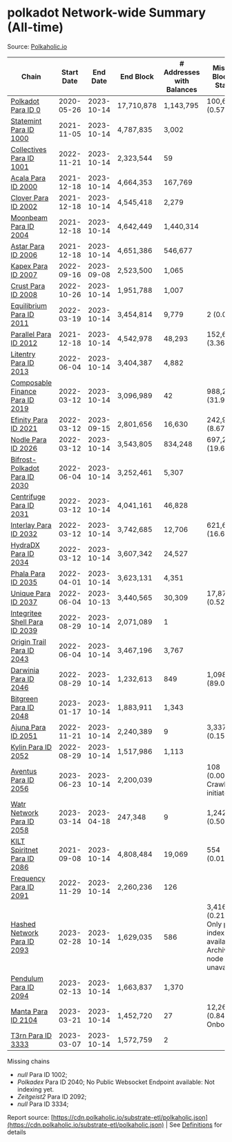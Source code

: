 # polkadot Network-wide Summary (All-time)

Source: [Polkaholic.io](https://polkaholic.io)


| Chain            | Start Date | End Date | End Block | # Addresses with Balances | Missing Blocks / Status |
| ---------------- | ---------- | ---------| --------- | ------------------------- | ----------------------- |
| [Polkadot Para ID 0](/polkadot/0-polkadot) | 2020-05-26 | 2023-10-14 | 17,710,878 |  1,143,795 | 100,603 (0.57%)  |
| [Statemint Para ID 1000](/polkadot/1000-statemint) | 2021-11-05 | 2023-10-14 | 4,787,835 |  3,002 |    |
| [Collectives Para ID 1001](/polkadot/1001-collectives) | 2022-11-21 | 2023-10-14 | 2,323,544 |  59 |    |
| [Acala Para ID 2000](/polkadot/2000-acala) | 2021-12-18 | 2023-10-14 | 4,664,353 |  167,769 |    |
| [Clover Para ID 2002](/polkadot/2002-clover) | 2021-12-18 | 2023-10-14 | 4,545,418 |  2,279 |    |
| [Moonbeam Para ID 2004](/polkadot/2004-moonbeam) | 2021-12-18 | 2023-10-14 | 4,642,449 |  1,440,314 |    |
| [Astar Para ID 2006](/polkadot/2006-astar) | 2021-12-18 | 2023-10-14 | 4,651,386 |  546,677 |    |
| [Kapex Para ID 2007](/polkadot/2007-kapex) | 2022-09-16 | 2023-09-08 | 2,523,500 |  1,065 |    |
| [Crust Para ID 2008](/polkadot/2008-crust) | 2022-10-26 | 2023-10-14 | 1,951,788 |  1,007 |    |
| [Equilibrium Para ID 2011](/polkadot/2011-equilibrium) | 2022-03-19 | 2023-10-14 | 3,454,814 |  9,779 | 2 (0.00%)  |
| [Parallel Para ID 2012](/polkadot/2012-parallel) | 2021-12-18 | 2023-10-14 | 4,542,978 |  48,293 | 152,605 (3.36%)  |
| [Litentry Para ID 2013](/polkadot/2013-litentry) | 2022-06-04 | 2023-10-14 | 3,404,387 |  4,882 |    |
| [Composable Finance Para ID 2019](/polkadot/2019-composable) | 2022-03-12 | 2023-10-14 | 3,096,989 |  42 | 988,228 (31.91%)  |
| [Efinity Para ID 2021](/polkadot/2021-efinity) | 2022-03-12 | 2023-09-15 | 2,801,656 |  16,630 | 242,949 (8.67%)  |
| [Nodle Para ID 2026](/polkadot/2026-nodle) | 2022-03-12 | 2023-10-14 | 3,543,805 |  834,248 | 697,249 (19.68%)  |
| [Bifrost-Polkadot Para ID 2030](/polkadot/2030-bifrost-dot) | 2022-06-04 | 2023-10-14 | 3,252,461 |  5,307 |    |
| [Centrifuge Para ID 2031](/polkadot/2031-centrifuge) | 2022-03-12 | 2023-10-14 | 4,041,161 |  46,828 |    |
| [Interlay Para ID 2032](/polkadot/2032-interlay) | 2022-03-12 | 2023-10-14 | 3,742,685 |  12,706 | 621,626 (16.61%)  |
| [HydraDX Para ID 2034](/polkadot/2034-hydradx) | 2022-03-12 | 2023-10-14 | 3,607,342 |  24,527 |    |
| [Phala Para ID 2035](/polkadot/2035-phala) | 2022-04-01 | 2023-10-14 | 3,623,131 |  4,351 |    |
| [Unique Para ID 2037](/polkadot/2037-unique) | 2022-06-04 | 2023-10-13 | 3,440,565 |  30,309 | 17,877 (0.52%)  |
| [Integritee Shell Para ID 2039](/polkadot/2039-integritee-shell) | 2022-08-29 | 2023-10-14 | 2,071,089 |  1 |    |
| [Origin Trail Para ID 2043](/polkadot/2043-origintrail) | 2022-06-04 | 2023-10-14 | 3,467,196 |  3,767 |    |
| [Darwinia Para ID 2046](/polkadot/2046-darwinia) | 2022-08-29 | 2023-10-14 | 1,232,613 |  849 | 1,098,047 (89.08%)  |
| [Bitgreen Para ID 2048](/polkadot/2048-bitgreen) | 2023-01-17 | 2023-10-14 | 1,883,911 |  1,343 |    |
| [Ajuna Para ID 2051](/polkadot/2051-ajuna) | 2022-11-21 | 2023-10-14 | 2,240,389 |  9 | 3,337 (0.15%)  |
| [Kylin Para ID 2052](/polkadot/2052-kylin) | 2022-08-29 | 2023-10-14 | 1,517,986 |  1,113 |    |
| [Aventus Para ID 2056](/polkadot/2056-aventus) | 2023-06-23 | 2023-10-14 | 2,200,039 |   | 108 (0.00%) Crawling initiated |
| [Watr Network Para ID 2058](/polkadot/2058-watr) | 2023-03-14 | 2023-04-18 | 247,348 |  9 | 1,242 (0.50%)  |
| [KILT Spiritnet Para ID 2086](/polkadot/2086-kilt) | 2021-09-08 | 2023-10-14 | 4,808,484 |  19,069 | 554 (0.01%)  |
| [Frequency Para ID 2091](/polkadot/2091-frequency) | 2022-11-29 | 2023-10-14 | 2,260,236 |  126 |    |
| [Hashed Network Para ID 2093](/polkadot/2093-hashed) | 2023-02-28 | 2023-10-14 | 1,629,035 |  586 | 3,416 (0.21%) Only partial index available: Archive node unavailable |
| [Pendulum Para ID 2094](/polkadot/2094-pendulum) | 2023-02-13 | 2023-10-14 | 1,663,837 |  1,370 |    |
| [Manta Para ID 2104](/polkadot/2104-manta) | 2023-03-21 | 2023-10-14 | 1,452,720 |  27 | 12,262 (0.84%) Onboarding |
| [T3rn Para ID 3333](/polkadot/3333-t3rn) | 2023-03-07 | 2023-10-14 | 1,572,759 |  2 |    |

Missing chains


* *null* Para ID 1002; 
* *Polkadex* Para ID 2040; No Public Websocket Endpoint available: Not indexing yet.
* *Zeitgeist2* Para ID 2092; 
* *null* Para ID 3334; 

Report source: [https://cdn.polkaholic.io/substrate-etl/polkaholic.json](https://cdn.polkaholic.io/substrate-etl/polkaholic.json) | See [Definitions](/DEFINITIONS.md) for details
